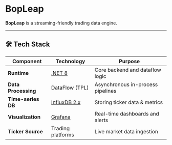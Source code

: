 #  BopLeap

**BopLeap** is a streaming-friendly trading data engine.

---

## 🛠️ Tech Stack

| Component         | Technology                                 | Purpose                              |
|-------------------|---------------------------------------------|--------------------------------------|
| **Runtime**        | [.NET 8](https://dotnet.microsoft.com)     | Core backend and dataflow logic      |
| **Data Processing**| DataFlow (TPL)                             | Asynchronous in-process pipelines    |
| **Time-series DB** | [InfluxDB 2.x](https://www.influxdata.com) | Storing ticker data & metrics        |
| **Visualization**  | [Grafana](https://grafana.com)             | Real-time dashboards and alerts      |
| **Ticker Source**  |      Trading platforms                     | Live market data ingestion         |

